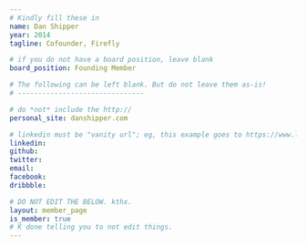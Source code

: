 ```yaml
---
# Kindly fill these in
name: Dan Shipper
year: 2014
tagline: Cofounder, Firefly

# if you do not have a board position, leave blank
board_position: Founding Member

# The following can be left blank. But do not leave them as-is!
# -------------------------------

# do *not* include the http://
personal_site: danshipper.com

# linkedin must be "vanity url"; eg, this example goes to https://www.linkedin.com/in/alexrattray. Ask for help if you don't have a custom url yet.
linkedin:
github:
twitter:
email:
facebook:
dribbble:

# DO NOT EDIT THE BELOW. kthx.
layout: member_page
is_member: true
# K done telling you to not edit things.
---
```


<!--
  This is your personal playground!
  Do with it what you will.
  Write a bio, transcribe a novel, display some nudies,
  just don't mess up the html.
  If you don't know how to write Markdown/HTML, ask a friend! Yay friends.
-->
<p class="lead">

</p>
